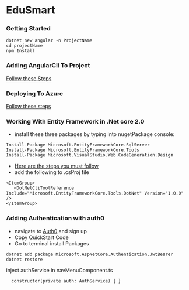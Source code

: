 # EduSmart

### Getting Started 

```
dotnet new angular -n ProjectName
cd projectName
npm Install
```

### Adding AngularCli To Project

[ Follow these Steps](https://www.codeproject.com/Tips/1208529/Angular-CLI-and-ASP-NET-Core-Angular-Template)

### Deploying To Azure

[Follow these steps](http://www.c-sharpcorner.com/article/build-angular-app-with-net-core-2-0-templatevs-2017-deploy-on-azure-step/)


### Working With Entity Framework in  .Net core 2.0


* install these three packages by typing into nugetPackage console:

```
Install-Package Microsoft.EntityFrameworkCore.SqlServer
Install-Package Microsoft.EntityFrameworkCore.Tools
Install-Package Microsoft.VisualStudio.Web.CodeGeneration.Design
```

* [Here are the steps you must follow](https://docs.microsoft.com/en-us/ef/core/get-started/aspnetcore/existing-db)
* add the following to .csProj file
```
<ItemGroup>
   <DotNetCliToolReference Include="Microsoft.EntityFrameworkCore.Tools.DotNet" Version="1.0.0" />
</ItemGroup>

```

### Adding Authentication with  auth0

* navigate to [Auth0](https://auth0.com/) and sign up
*  Copy QuickStart Code
*  Go to terminal install Packages 
```
dotnet add package Microsoft.AspNetCore.Authentication.JwtBearer
dotnet restore

```
inject authService in navMenuComponent.ts
```
  constructor(private auth: AuthService) { }
  ```
